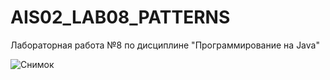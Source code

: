 # AIS02_LAB08_PATTERNS
Лабораторная работа №8 по дисциплине "Программирование на Java" 

![Снимок](https://user-images.githubusercontent.com/71010650/205211741-5f023387-0c1f-4985-9215-a40bf169c06c.PNG)
